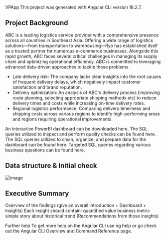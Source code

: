 VPApp
This project was generated with Angular CLI version 18.2.7.

## Project Background
ABC is a leading logistics service provider with a comprehensive presence across all countries in Southeast Asia. Offering a wide range of logistics solutions—from transportation to warehousing—Ryo has established itself as a trusted partner for numerous e-commerce businesses. Alongside this rapid growth, ABC faces several critical challenges in managing its supply chain and optimizing operational efficiency. ABC is committed to leveraging advanced data-driven approaches to tackle these problems.
- Late delivery risk: The company lacks clear insights into the root causes of frequent delivery delays, which negatively impact customer satisfaction and brand reputation.
- Delivery optimization: An analysis  of ABC's delivery process (improving route planning, selecting appropriate shipping methods etc)  to reduce delivery times and costs while increasing on-time delivery rates.
- Regional logistics performance: Comparing delivery timeliness and shipping costs across various regions to identify high-performing areas and regions requiring operational improvements.

An interactive PowerBI dashboard can be downloaded here.
The SQL queries utilized to inspect and perform quality checks can be found here.
The SQL queries utilized to clean, organize, and prepare data for the dashboard can be found here.
Targeted SQL queries regarding various business questions can be found here.

## Data structure & Initial check
![image](https://github.com/user-attachments/assets/008e1bb1-258a-4b10-bb2c-95c0a014af82)


## Executive Summary
Overview of the findings (give an overall introduction + Dashboard + Insights) Each insight should contain: quantified value business metric simple story about historical trend (Recommendations from those insights)



Further help
To get more help on the Angular CLI use ng help or go check out the Angular CLI Overview and Command Reference page.
